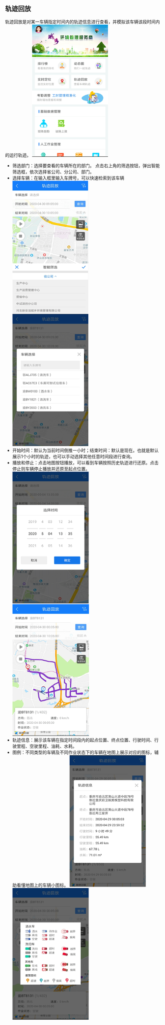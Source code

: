 ## 轨迹回放
轨迹回放是对某一车辆指定时间内的轨迹信息进行查看，并模拟该车辆该段时间内的运行轨迹。
  ![](images/菜单.png)
* 筛选部门：选择要查看的车辆所在的部门。
点击右上角的筛选按钮，弹出智能筛选框，依次选择省公司、分公司、部门。
* 选择车辆：在输入框里输入车牌号，可以快速检索到该车辆
![](images/轨迹回放2020050401.png)![](images/轨迹回放2020050402.png)
* 开始时间：默认为当前时间倒推一小时；结束时间：默认是现在。也就是默认展示1个小时的轨迹，也可以手动选择其他任意时间段进行查询。
* 播放和停止：点击地图按钮播放，可以看到车辆按照历史轨迹进行还原。点击停止则车辆停止播放并还原至起点位置。
![](images/轨迹回放2020050406.png)![](images/轨迹回放2020050403.png)
* 轨迹信息：展示该车辆在指定时间段内的起点位置、终点位置、行驶时间、行驶里程、空驶里程、油耗、水耗。
* 图例：不同类型的车辆及不同作业状态下的车辆在地图上展示对应的图标，辅助看懂地图上的车辆小图标。
![](images/轨迹回放2020050405.png)![](images/轨迹回放2020050404.png)


